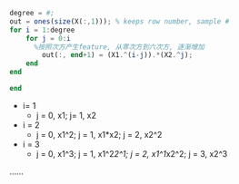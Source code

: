 ``` Octave
degree = #;
out = ones(size(X(:,1))); % keeps row number, sample #
for i = 1:degree
    for j = 0:i
      %按照次方产生feature, 从零次方到六次方, 逐渐增加
        out(:, end+1) = (X1.^(i-j)).*(X2.^j);
    end
end

end
```

* i= 1
    * j = 0, x1; j= 1, x2
* i = 2
    * j = 0, x1^2; j = 1, x1*x2; j = 2, x2^2
* i = 3
    * j = 0, x1^3; j = 1, x1^2*2^1; j = 2, x1^1*x2^2; j = 3, x2^3                      
    
......
